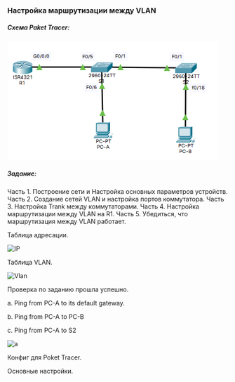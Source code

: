 ### **Настройка маршрутизации между VLAN**

##### Схема Paket Tracer:

![Scheme](https://github.com/Cooler1213/Otus-Network/blob/2449d3ad91e4d2430d0cc428c8dcb927088aca35/Lab/VLAN/Scheme.png)

##### Задание:

Часть 1. Построение сети и Настройка основных параметров устройств.
Часть 2. Создание сетей VLAN и настройка портов коммутатора.
Часть 3. Настройка Trank между коммутаторами.
Часть 4. Настройка маршрутизации между VLAN на R1.
Часть 5. Убедиться, что маршрутизация между VLAN работает.

Таблица адресации.

![IP](C:\Users\Ivan\Desktop\IP.png)

Таблица VLAN.

![Vlan](C:\Users\Ivan\Desktop\Vlan.png)

Проверка по заданию прошла успешно.

a.   Ping from PC-A to its default gateway.

b.   Ping from PC-A to PC-B

c.   Ping from PC-A to S2

![a](C:\Users\Ivan\Desktop\a.png)



Конфиг для Poket Tracer.

Основные настройки.

